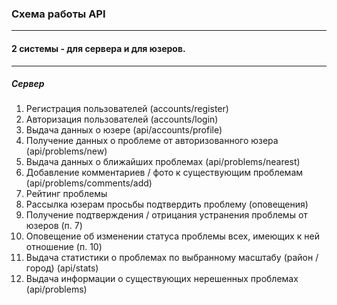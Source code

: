 ### Схема работы API
***
#### 2 системы - для сервера и для юзеров. 
***
##### Сервер
1. Регистрация пользователей (accounts/register)
2. Авторизация пользователей (accounts/login)
3. Выдача данных о юзере (api/accounts/profile)
4. Получение данных о проблеме от авторизованного юзера (api/problems/new)
5. Выдача данных о ближайших проблемах (api/problems/nearest)
6. Добавление комментариев / фото к существующим проблемам (api/problems/comments/add)
7. Рейтинг проблемы
8. Рассылка юзерам просьбы подтвердить проблему (оповещения)
9. Получение подтверждения / отрицания устранения проблемы от юзеров (п. 7)
10. Оповещение об изменении статуса проблемы всех, имеющих к ней отношение (п. 10)
11. Выдача статистики о проблемах по выбранному масштабу (район / город) (api/stats)
12. Выдача информации о существующих нерешенных проблемах (api/problems)
